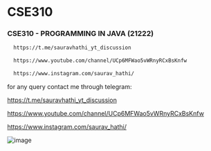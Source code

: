 # CSE310
### CSE310 - PROGRAMMING IN JAVA (21222)
```bash
  https://t.me/sauravhathi_yt_discussion
  
  https://www.youtube.com/channel/UCp6MFWao5vWRnyRCxBsKnfw
  
  https://www.instagram.com/saurav_hathi/
```

for any query contact me through telegram:

https://t.me/sauravhathi_yt_discussion

https://www.youtube.com/channel/UCp6MFWao5vWRnyRCxBsKnfw

https://www.instagram.com/saurav_hathi/

![image](https://user-images.githubusercontent.com/61316762/154223659-99f34b21-9ced-4022-9933-5462919fe39b.png)


